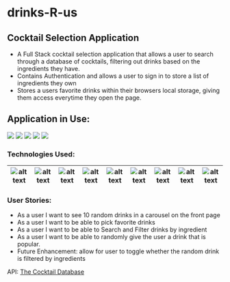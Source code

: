 # drinks-R-us

## Cocktail Selection Application
* A Full Stack cocktail selection application that allows a user to search through a database of cocktails, filtering out drinks based on the ingredients they have.
* Contains Authentication and allows a user to sign in to store a list of ingredients they own
* Stores a users favorite drinks within their browsers local storage, giving them access everytime they open the page.

## Application in Use:
![](Drunks-R-Us.gif)
![](Drunks-R-Us2.gif)
![](Drunks-R-Us3.gif)
![](Drunks-R-Us4.gif)
![](Drunks-R-Us5.gif)



### Technologies Used: 

| ![alt text](https://camo.githubusercontent.com/8ef526a51d3d45c10893ef7797662ec5acfcdcc05810c352a1e4122118393183/68747470733a2f2f69312e77702e636f6d2f74686569636f6d2e6f72672f77702d636f6e74656e742f75706c6f6164732f323031362f30332f6a732d6c6f676f2e706e673f73736c3d31 "Javascript") | ![alt text](https://camo.githubusercontent.com/4f9bcbe54072c61b079f9b1df1cbd039108c4379be7d17c41895c7e65b38ff7a/68747470733a2f2f7365656b6c6f676f2e636f6d2f696d616765732f432f637373332d6c6f676f2d383732343037353237342d7365656b6c6f676f2e636f6d2e706e67 "CSS") | ![alt text](https://camo.githubusercontent.com/0821ae25cbd292f1c724d2fbf808a78136e61c72ec42a1a961d2be9288441930/68747470733a2f2f7777772e77332e6f72672f68746d6c2f6c6f676f2f646f776e6c6f6164732f48544d4c355f4c6f676f5f3531322e706e67 "HTML5") | ![alt text](https://camo.githubusercontent.com/b19864f800e20ca559cd76b53f377ef65249119ce7a8da98becc200f6ef56e30/68747470733a2f2f7365656b6c6f676f2e636f6d2f696d616765732f4e2f6e6f64656a732d6c6f676f2d464245313232453337372d7365656b6c6f676f2e636f6d2e706e67 "NodeJS") | ![alt text](https://camo.githubusercontent.com/b8a0c6c174599d13501516d86c16fa5988efcaef279db070d0843647df18ca07/68747470733a2f2f656e637279707465642d74626e302e677374617469632e636f6d2f696d616765733f713d74626e253341414e6439476352566f6250717533704d58336c615646794d5a4431756e3779694e39594f6c394e6e646726757371703d434155 "React Bootstrap") | ![alt text](https://camo.githubusercontent.com/802e20f7bcfc7a1e39c54d46dbb6f6c512a3deb72ebaaeca1bbe4471ba401893/68747470733a2f2f696d67322e706e67696f2e636f6d2f657870726573732d6a732d706e672d352d706e672d696d6167652d657870726573736a732d706e672d3830305f3830302e706e67 "ExpressJS") | ![alt text](https://camo.githubusercontent.com/5814fc8336c83669102c44d5fff5d178a775c988404780519ec0a066f984dcc2/68747470733a2f2f6d69726f2e6d656469756d2e636f6d2f6d61782f3530302f312a63506837756a52496663484179346b57324144474f772e706e67 "React") | ![alt text](https://ih1.redbubble.net/image.1305874501.9819/flat,750x,075,f-pad,750x1000,f8f8f8.jpg "Node") | ![alt text](https://encrypted-tbn0.gstatic.com/images?q=tbn:ANd9GcQcjvDGqzTInBWJTiQDhAIlKfDnPet_R2tk0A&usqp=CAU "MongoDB")
|----------|----------|----------|----------|----------|----------|----------|----------|----------|

### User Stories:
* As a user I want to see 10 random drinks in a carousel on the front page
* As a user I want to be able to pick favorite drinks
* As a user I want to be able to Search and Filter drinks by ingredient
* As a user I want to be able to randomly give the user a drink that is popular.
* Future Enhancement: allow for user to toggle whether the random drink is filtered by ingredients


API:
[The Cocktail Database](https://www.thecocktaildb.com/api.php)
